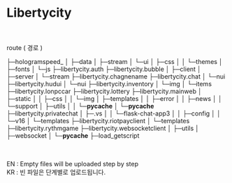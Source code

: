 # Libertycity
<br />
<br />
route ( 경로 ) 

├─hologramspeed_
│  ├─data
│  ├─stream
│  └─ui
│      ├─css
│      │  └─themes
│      ├─fonts
│      └─js
├─libertycity.auth
├─libertycity.bubble
│  ├─client
│  ├─server
│  └─stream
├─libertycity.chagnename
├─libertycity.chat
│  └─nui
├─libertycity.hudui
│  └─nui
├─libertycity.inventory
│  └─img
│      └─items
├─libertycity.lonpccar
├─libertycity.lottery
├─libertycity.mainweb
│  ├─static
│  │  ├─css
│  │  └─img
│  ├─templates
│  │  ├─error
│  │  ├─news
│  │  └─support
│  ├─utils
│  │  └─__pycache__
│  └─__pycache__
├─libertycity.privatechat
│  ├─.vs
│  │  └─flask-chat-app3
│  │      ├─config
│  │      └─v16
│  └─templates
├─libertycity.riotpayclient
│  └─templates
├─libertycity.rythmgame
├─libertycity.websocketclient
│  ├─utils
│  ├─websocket
│  └─__pycache__
├─load_getscript

<br />
<br />
EN : Empty files will be uploaded step by step<br />
KR : 빈 파일은 단계별로 업로드됩니다.

